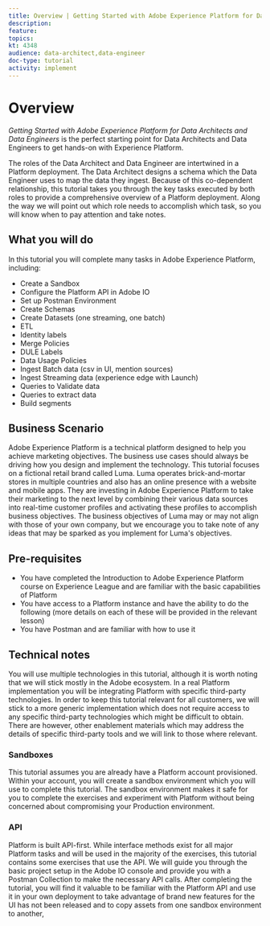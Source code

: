 ```yaml
---
title: Overview | Getting Started with Adobe Experience Platform for Data Architects and Data Engineers
description: 
feature:
topics: 
kt: 4348
audience: data-architect,data-engineer
doc-type: tutorial
activity: implement
---
```


# Overview

_Getting Started with Adobe Experience Platform for Data Architects and Data Engineers_ is the perfect starting point for Data Architects and Data Engineers to get hands-on with Experience Platform.

The roles of the Data Architect and Data Engineer are intertwined in a Platform deployment. The Data Architect designs a schema which the Data Engineer uses to map the data they ingest. Because of this co-dependent relationship, this tutorial takes you through the key tasks executed by both roles to provide a comprehensive overview of a Platform deployment. Along the way we will point out which role needs to accomplish which task, so you will know when to pay attention and take notes.

## What you will do

In this tutorial you will complete many tasks in Adobe Experience Platform, including:

* Create a Sandbox
* Configure the Platform API in Adobe IO
* Set up Postman Environment
* Create Schemas
* Create Datasets (one streaming, one batch)
* ETL
* Identity labels
* Merge Policies
* DULE Labels
* Data Usage Policies
* Ingest Batch data (csv in UI, mention sources)
* Ingest Streaming data (experience edge with Launch)
* Queries to Validate data
* Queries to extract data
* Build segments

## Business Scenario

Adobe Experience Platform is a technical platform designed to help you achieve marketing objectives. The business use cases should always be driving how you design and implement the technology. This tutorial focuses on a fictional retail brand called Luma. Luma operates brick-and-mortar stores in multiple countries and also has an online presence with a website and mobile apps. They are investing in Adobe Experience Platform to take their marketing to the next level by combining their various data sources into real-time customer profiles and activating these profiles to accomplish business objectives. The business objectives of Luma may or may not align with those of your own company, but we encourage you to take note of any ideas that may be sparked as you implement for Luma's objectives.

## Pre-requisites

* You have completed the Introduction to Adobe Experience Platform course on Experience League and are familiar with the basic capabilities of Platform
* You have access to a Platform instance and have the ability to do the following (more details on each of these will be provided in the relevant lesson)
* You have Postman and are familiar with how to use it

## Technical notes

You will use multiple technologies in this tutorial, although it is worth noting that we will stick mostly in the Adobe ecosystem. In a real Platform implementation you will be integrating Platform with specific third-party technologies. In order to keep this tutorial relevant for all customers, we will stick to a more generic implementation which does not require access to any specific third-party technologies which might be difficult to obtain. There are however, other enablement materials which may address the details of specific third-party tools and we will link to those where relevant.

### Sandboxes

This tutorial assumes you are already have a Platform account provisioned. Within your account, you will create a sandbox environment which you will use to complete this tutorial. The sandbox environment makes it safe for you to complete the exercises and experiment with Platform without being concerned about compromising your Production environment.

### API

Platform is built API-first. While interface methods exist for all major Platform tasks and will be used in the majority of the exercises, this tutorial contains some exercises that use the API. We will guide you through the basic project setup in the Adobe IO console and provide you with a Postman Collection to make the necessary API calls. After completing the tutorial, you will find it valuable to be familiar with the Platform API and use it in your own deployment to take advantage of brand new features for the UI has not been released and to copy assets from one sandbox environment to another,


